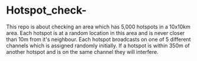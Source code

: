 # Hotspot_check-

This repo is about checking an area which has 5,000 hotspots in a 10x10km area. Each hotspot is at a random location in this area and is never closer than 10m from it's neighbour. Each hotspot broadcasts on one of 5 different channels which is assigned randomly initially. If a hotspot is within 350m of another hotspot and is on the same channel they will interfere. 
